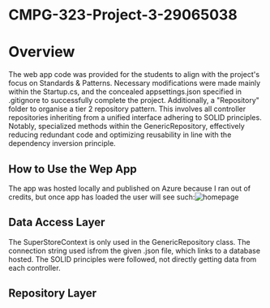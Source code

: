 # CMPG-323-Project-3-29065038
# Overview
The web app code was provided for the students to align with the project's focus on Standards & Patterns. Necessary modifications were made mainly within the Startup.cs, and the concealed appsettings.json specified in .gitignore to successfully complete the project. Additionally, a "Repository" folder to organise a tier 2 repository pattern. This involves all controller repositories inheriting from a unified interface adhering to SOLID principles. Notably, specialized methods within the GenericRepository, effectively reducing redundant code and optimizing reusability in line with the dependency inversion principle. 

## How to Use the Wep App
The app was hosted locally and published on Azure because I ran out of credits, but once app has loaded the user will see such:![homepage](https://github.com/OKGaosenkwe/CMPG-323-Project-3-29065038/assets/92356409/d9e36973-ef35-4579-b1c8-bc53dd2fa03d)


## Data Access Layer
The SuperStoreContext is only used in the GenericRepository class. The connection string used isfrom the given .json file, which links to a database hosted. The SOLID principles were followed, not directly getting data from each controller.

## Repository Layer

